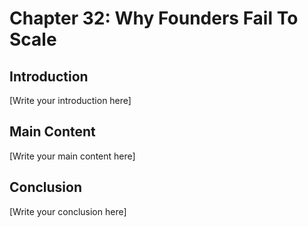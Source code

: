 # Chapter 32: Why Founders Fail To Scale

## Introduction

[Write your introduction here]

## Main Content

[Write your main content here]

## Conclusion

[Write your conclusion here]